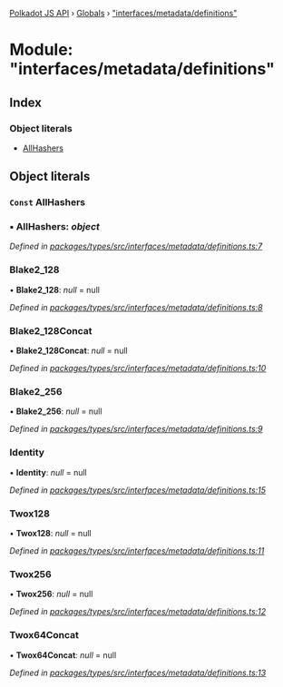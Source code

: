 [Polkadot JS API](../README.md) › [Globals](../globals.md) › ["interfaces/metadata/definitions"](_interfaces_metadata_definitions_.md)

# Module: "interfaces/metadata/definitions"

## Index

### Object literals

* [AllHashers](_interfaces_metadata_definitions_.md#const-allhashers)

## Object literals

### `Const` AllHashers

### ▪ **AllHashers**: *object*

*Defined in [packages/types/src/interfaces/metadata/definitions.ts:7](https://github.com/polkadot-js/api/blob/b3a6b3dcb5/packages/types/src/interfaces/metadata/definitions.ts#L7)*

###  Blake2_128

• **Blake2_128**: *null* = null

*Defined in [packages/types/src/interfaces/metadata/definitions.ts:8](https://github.com/polkadot-js/api/blob/b3a6b3dcb5/packages/types/src/interfaces/metadata/definitions.ts#L8)*

###  Blake2_128Concat

• **Blake2_128Concat**: *null* = null

*Defined in [packages/types/src/interfaces/metadata/definitions.ts:10](https://github.com/polkadot-js/api/blob/b3a6b3dcb5/packages/types/src/interfaces/metadata/definitions.ts#L10)*

###  Blake2_256

• **Blake2_256**: *null* = null

*Defined in [packages/types/src/interfaces/metadata/definitions.ts:9](https://github.com/polkadot-js/api/blob/b3a6b3dcb5/packages/types/src/interfaces/metadata/definitions.ts#L9)*

###  Identity

• **Identity**: *null* = null

*Defined in [packages/types/src/interfaces/metadata/definitions.ts:15](https://github.com/polkadot-js/api/blob/b3a6b3dcb5/packages/types/src/interfaces/metadata/definitions.ts#L15)*

###  Twox128

• **Twox128**: *null* = null

*Defined in [packages/types/src/interfaces/metadata/definitions.ts:11](https://github.com/polkadot-js/api/blob/b3a6b3dcb5/packages/types/src/interfaces/metadata/definitions.ts#L11)*

###  Twox256

• **Twox256**: *null* = null

*Defined in [packages/types/src/interfaces/metadata/definitions.ts:12](https://github.com/polkadot-js/api/blob/b3a6b3dcb5/packages/types/src/interfaces/metadata/definitions.ts#L12)*

###  Twox64Concat

• **Twox64Concat**: *null* = null

*Defined in [packages/types/src/interfaces/metadata/definitions.ts:13](https://github.com/polkadot-js/api/blob/b3a6b3dcb5/packages/types/src/interfaces/metadata/definitions.ts#L13)*
